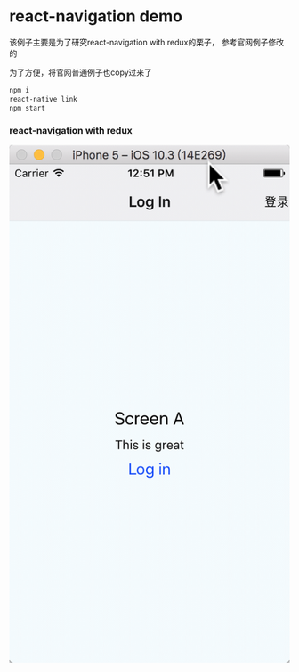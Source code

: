 # react-navigation demo

该例子主要是为了研究react-navigation with redux的栗子，
参考官网例子修改的

为了方便，将官网普通例子也copy过来了
```$xslt
npm i   
react-native link  
npm start
```

### react-navigation with redux
![react-navigation with redux](./src/gif/reactnavigationwithredux.gif)